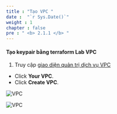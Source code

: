 ```yaml
---
title : "Tạo VPC "
date :  "`r Sys.Date()`" 
weight : 1 
chapter : false
pre : " <b> 2.1.1 </b> "
---
```



#### Tạo keypair bằng terraform **Lab VPC**
1. Truy cập [giao diện quản trị dịch vụ VPC](https://console.aws.amazon.com/vpc/home)
  + Click **Your VPC**.
  + Click **Create VPC**.

![VPC](/images/2.prerequisite/001-createvpc.png)



![VPC](/images/2.prerequisite/002-createvpc.png)
